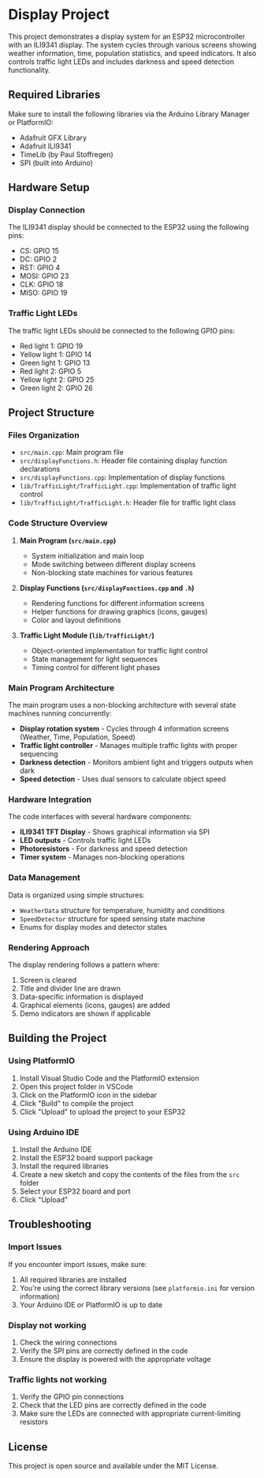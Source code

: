 # Display Project

This project demonstrates a display system for an ESP32 microcontroller with an ILI9341 display. The system cycles through various screens showing weather information, time, population statistics, and speed indicators. It also controls traffic light LEDs and includes darkness and speed detection functionality.

## Required Libraries

Make sure to install the following libraries via the Arduino Library Manager or PlatformIO:

- Adafruit GFX Library
- Adafruit ILI9341
- TimeLib (by Paul Stoffregen)
- SPI (built into Arduino)

## Hardware Setup

### Display Connection

The ILI9341 display should be connected to the ESP32 using the following pins:

- CS: GPIO 15
- DC: GPIO 2
- RST: GPIO 4
- MOSI: GPIO 23
- CLK: GPIO 18
- MISO: GPIO 19

### Traffic Light LEDs

The traffic light LEDs should be connected to the following GPIO pins:

- Red light 1: GPIO 19
- Yellow light 1: GPIO 14
- Green light 1: GPIO 13
- Red light 2: GPIO 5
- Yellow light 2: GPIO 25
- Green light 2: GPIO 26

## Project Structure

### Files Organization

- `src/main.cpp`: Main program file
- `src/displayFunctions.h`: Header file containing display function declarations
- `src/displayFunctions.cpp`: Implementation of display functions
- `lib/TrafficLight/TrafficLight.cpp`: Implementation of traffic light control
- `lib/TrafficLight/TrafficLight.h`: Header file for traffic light class

### Code Structure Overview

1. **Main Program (`src/main.cpp`)**
   - System initialization and main loop
   - Mode switching between different display screens
   - Non-blocking state machines for various features

2. **Display Functions (`src/displayFunctions.cpp` and `.h`)**
   - Rendering functions for different information screens
   - Helper functions for drawing graphics (icons, gauges)
   - Color and layout definitions

3. **Traffic Light Module (`lib/TrafficLight/`)**
   - Object-oriented implementation for traffic light control
   - State management for light sequences
   - Timing control for different light phases

### Main Program Architecture

The main program uses a non-blocking architecture with several state machines running concurrently:

- **Display rotation system** - Cycles through 4 information screens (Weather, Time, Population, Speed)
- **Traffic light controller** - Manages multiple traffic lights with proper sequencing
- **Darkness detection** - Monitors ambient light and triggers outputs when dark
- **Speed detection** - Uses dual sensors to calculate object speed

### Hardware Integration

The code interfaces with several hardware components:

- **ILI9341 TFT Display** - Shows graphical information via SPI
- **LED outputs** - Controls traffic light LEDs
- **Photoresistors** - For darkness and speed detection
- **Timer system** - Manages non-blocking operations

### Data Management

Data is organized using simple structures:
- `WeatherData` structure for temperature, humidity and conditions
- `SpeedDetector` structure for speed sensing state machine
- Enums for display modes and detector states

### Rendering Approach

The display rendering follows a pattern where:
1. Screen is cleared
2. Title and divider line are drawn
3. Data-specific information is displayed
4. Graphical elements (icons, gauges) are added
5. Demo indicators are shown if applicable

## Building the Project

### Using PlatformIO

1. Install Visual Studio Code and the PlatformIO extension
2. Open this project folder in VSCode
3. Click on the PlatformIO icon in the sidebar
4. Click "Build" to compile the project
5. Click "Upload" to upload the project to your ESP32

### Using Arduino IDE

1. Install the Arduino IDE
2. Install the ESP32 board support package
3. Install the required libraries
4. Create a new sketch and copy the contents of the files from the `src` folder
5. Select your ESP32 board and port
6. Click "Upload"

## Troubleshooting

### Import Issues

If you encounter import issues, make sure:

1. All required libraries are installed
2. You're using the correct library versions (see `platformio.ini` for version information)
3. Your Arduino IDE or PlatformIO is up to date

### Display not working

1. Check the wiring connections
2. Verify the SPI pins are correctly defined in the code
3. Ensure the display is powered with the appropriate voltage

### Traffic lights not working

1. Verify the GPIO pin connections
2. Check that the LED pins are correctly defined in the code
3. Make sure the LEDs are connected with appropriate current-limiting resistors

## License

This project is open source and available under the MIT License.